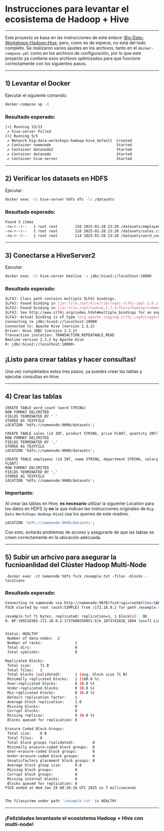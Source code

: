 # Instrucciones para levantar el ecosistema de Hadoop + Hive

---

Este proyecto se basa en las instrucciones de este enlace:
[Big-Data-Workshops-Hadoop-Hive](https://jcarriolaa.github.io/Big-Data-Workshops-Hadoop-Hive/),
pero, como es de esperar, no está del todo completo. Se realizaron varios ajustes en los archivos,
tanto en el `docker-compose.yml` como en los archivos de configuración, por lo que este
proyecto ya contiene esos archivos optimizados para que funcione correctamente con los siguientes pasos.

---

## 1) Levantar el Docker

Ejecutar el siguiente comando:
```sh
docker-compose up -d
```

### Resultado esperado:
```sh
[+] Running 13/13
 ✔ hive-server Pulled
[+] Running 5/5
 ✔ Network big-data-workshops-hadoop-hive_default  Created
 ✔ Container namenode                              Started
 ✔ Container datanode2                             Started
 ✔ Container datanode                              Started
 ✔ Container hive-server                           Started  
```

---

## 2) Verificar los datasets en HDFS

Ejecutar:
```sh
docker exec -it hive-server hdfs dfs -ls /datasets
```

### Resultado esperado:
```sh
Found 3 items
-rw-r--r--   1 root root        150 2025-01-28 23:20 /datasets/employees.csv
-rw-r--r--   1 root root        116 2025-01-28 23:20 /datasets/sales.csv
-rw-r--r--   1 root root        114 2025-01-28 23:20 /datasets/word_count.txt
```

---

## 3) Conectarse a HiveServer2

Ejecutar:
```sh
docker exec -it hive-server beeline -u jdbc:hive2://localhost:10000
```

### Resultado esperado:
```sh
SLF4J: Class path contains multiple SLF4J bindings.
SLF4J: Found binding in [jar:file:/opt/hive/lib/log4j-slf4j-impl-2.6.2.jar!/org/slf4j/impl/StaticLoggerBinder.class]
SLF4J: Found binding in [jar:file:/opt/hadoop-2.7.4/share/hadoop/common/lib/slf4j-log4j12-1.7.10.jar!/org/slf4j/impl/StaticLoggerBinder.class]
SLF4J: See http://www.slf4j.org/codes.html#multiple_bindings for an explanation.
SLF4J: Actual binding is of type [org.apache.logging.slf4j.Log4jLoggerFactory]
Connecting to jdbc:hive2://localhost:10000
Connected to: Apache Hive (version 2.3.2)
Driver: Hive JDBC (version 2.3.2)
Transaction isolation: TRANSACTION_REPEATABLE_READ
Beeline version 2.3.2 by Apache Hive
0: jdbc:hive2://localhost:10000>
```

## ¡Listo para crear tablas y hacer consultas!

Una vez completados estos tres pasos, ya puedes crear las tablas y ejecutar consultas en Hive.

---

## 4) Crear las tablas

```
CREATE TABLE word_count (word STRING)
ROW FORMAT DELIMITED
FIELDS TERMINATED BY ' '
STORED AS TEXTFILE
LOCATION 'hdfs://namenode:9000/datasets';

CREATE TABLE sales (id INT, product STRING, price FLOAT, quantity INT)
ROW FORMAT DELIMITED
FIELDS TERMINATED BY ','
STORED AS TEXTFILE
LOCATION 'hdfs://namenode:9000/datasets';

CREATE TABLE employees (id INT, name STRING, department STRING, salary FLOAT)
ROW FORMAT DELIMITED
FIELDS TERMINATED BY ','
STORED AS TEXTFILE
LOCATION 'hdfs://namenode:9000/datasets';
```

### **Importante:**

Al crear las tablas en Hive, **es necesario** utilizar la siguiente Location para los datos en HDFS (y **no** la que indican las instrucciones originales de `Big-Data-Workshops-Hadoop-Hive`) usa los queries de este readme.

```sql
LOCATION 'hdfs://namenode:9000/datasets';
```

Con esto, evitarás problemas de acceso y asegurarte de que las tablas se creen correctamente en la ubicación adecuada.

---


## 5)  Subir un arhcivo para asegurar la fucnioanlidad del Clúster Hadoop Multi-Node
```
 docker exec -it namenode hdfs fsck /example.txt -files -blocks -locations
```

### Resultado esperado:
```sh
Connecting to namenode via http://namenode:9870/fsck?ugi=root&files=1&blocks=1&locations=1&path=%2Fexample.txt
FSCK started by root (auth:SIMPLE) from /172.18.0.2 for path /example.txt at Wed Jan 29 00:36:16 UTC 2025

/example.txt 71 bytes, replicated: replication=1, 1 block(s):  OK
0. BP-199218365-172.18.0.2-1737680550051:blk_1073741828_1004 len=71 Live_repl=1  [DatanodeInfoWithStorage[172.18.0.4:9866,DS-0a1f5b5a-e07c-415f-ae48-13e5428d67bf,DISK]]


Status: HEALTHY
 Number of data-nodes:  2
 Number of racks:               1
 Total dirs:                    0
 Total symlinks:                0

Replicated Blocks:
 Total size:    71 B
 Total files:   1
 Total blocks (validated):      1 (avg. block size 71 B)
 Minimally replicated blocks:   1 (100.0 %)
 Over-replicated blocks:        0 (0.0 %)
 Under-replicated blocks:       0 (0.0 %)
 Mis-replicated blocks:         0 (0.0 %)
 Default replication factor:    1
 Average block replication:     1.0
 Missing blocks:                0
 Corrupt blocks:                0
 Missing replicas:              0 (0.0 %)
 Blocks queued for replication: 0

Erasure Coded Block Groups:
 Total size:    0 B
 Total files:   0
 Total block groups (validated):        0
 Minimally erasure-coded block groups:  0
 Over-erasure-coded block groups:       0
 Under-erasure-coded block groups:      0
 Unsatisfactory placement block groups: 0
 Average block group size:      0.0
 Missing block groups:          0
 Corrupt block groups:          0
 Missing internal blocks:       0
 Blocks queued for replication: 0
FSCK ended at Wed Jan 29 00:36:16 UTC 2025 in 7 milliseconds


The filesystem under path '/example.txt' is HEALTHY
```

---

### ¡Felizidades levantaste el ecosistema Hadoop + Hive con multi-node!